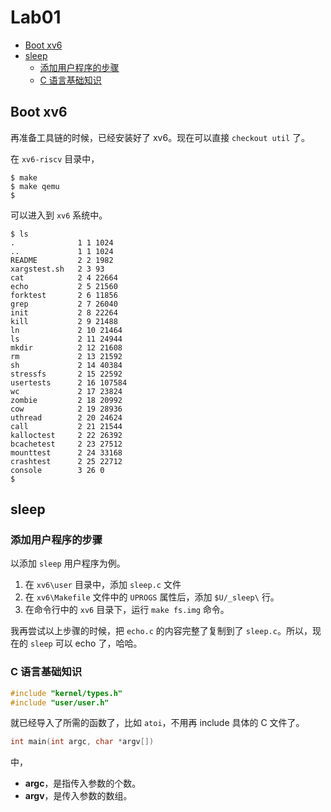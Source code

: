 # Lab01

<!-- TOC depthFrom:2 -->

- [Boot xv6](#boot-xv6)
- [sleep](#sleep)
	- [添加用户程序的步骤](#添加用户程序的步骤)
	- [C 语言基础知识](#c-语言基础知识)

<!-- /TOC -->

## Boot xv6

再准备工具链的时候，已经安装好了 xv6。现在可以直接 `checkout util` 了。

在 `xv6-riscv` 目录中，

```shell
$ make
$ make qemu
$
```

可以进入到 `xv6` 系统中。

```shell
$ ls
.              1 1 1024
..             1 1 1024
README         2 2 1982
xargstest.sh   2 3 93
cat            2 4 22664
echo           2 5 21560
forktest       2 6 11856
grep           2 7 26040
init           2 8 22264
kill           2 9 21488
ln             2 10 21464
ls             2 11 24944
mkdir          2 12 21608
rm             2 13 21592
sh             2 14 40384
stressfs       2 15 22592
usertests      2 16 107584
wc             2 17 23824
zombie         2 18 20992
cow            2 19 28936
uthread        2 20 24624
call           2 21 21544
kalloctest     2 22 26392
bcachetest     2 23 27512
mounttest      2 24 33168
crashtest      2 25 22712
console        3 26 0
$
```

## sleep

### 添加用户程序的步骤

以添加 `sleep` 用户程序为例。

1. 在 `xv6\user` 目录中，添加 `sleep.c` 文件
1. 在 `xv6\Makefile` 文件中的 `UPROGS` 属性后，添加 `$U/_sleep\` 行。
1. 在命令行中的 `xv6` 目录下，运行 `make fs.img` 命令。

我再尝试以上步骤的时候，把 `echo.c` 的内容完整了复制到了 `sleep.c`。所以，现在的 `sleep` 可以 echo 了，哈哈。

### C 语言基础知识

```c
#include "kernel/types.h"
#include "user/user.h"
```

就已经导入了所需的函数了，比如 `atoi`，不用再 include 具体的 C 文件了。

```c
int main(int argc, char *argv[])
```

中，

- **argc**，是指传入参数的个数。
- **argv**，是传入参数的数组。
